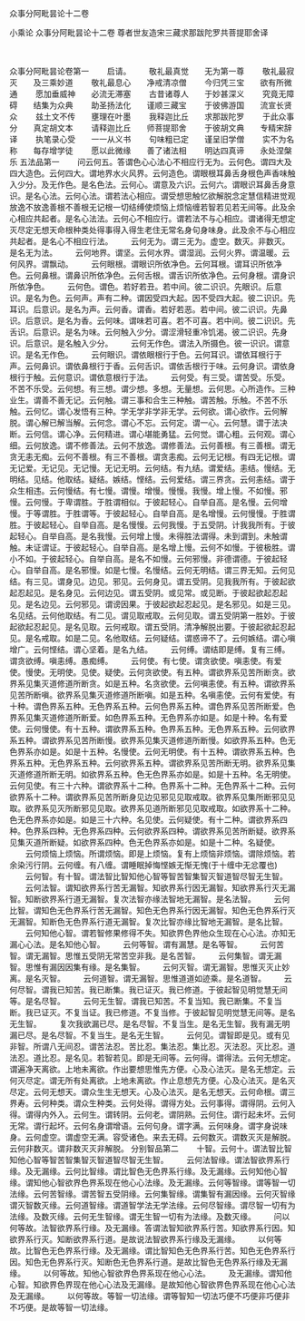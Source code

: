 <!-- { "loadSidebar": true } -->
众事分阿毗昙论十二卷


小乘论
众事分阿毗昙论十二卷
尊者世友造宋三藏求那跋陀罗共菩提耶舍译


　　

众事分阿毗昙论卷第一
　　启请。
　　敬礼最真觉　　无为第一尊
　　敬礼最寂灭　　及三乘妙道
　　敬礼最息心　　净戒清凉僧
　　今归凭三宝　　欲有所微通
　　愿加垂威神　　必流无滞塞
　　古昔诸尊人　　于妙甚深义
　　究竟无障碍　　结集为众典
　　助圣扬法化　　谨顺三藏宝
　　于彼佛游国　　流宣长贤众
　　兹土文不传　　壅理在叶墨
　　我释迦比丘　　求那跋陀罗
　　于此众事分　　真定胡文本
　　请释迦比丘　　师菩提耶舍
　　于彼胡文典　　专精宋辞译
　　执笔录心受　　一一从义书
　　句味粗已定　　谨呈旧学僧
　　实不为名称　　每存增学徒
　　愿以此微缘　　善了诸法相
　　明达四真谛　　永处涅槃乐
五法品第一
　　问云何五。答谓色心心法心不相应行无为。云何色。谓四大及四大造色。云何四大。谓地界水火风界。云何造色。谓眼根耳鼻舌身根色声香味触入少分。及无作色。是名色法。云何心。谓意及六识。云何六。谓眼识耳鼻舌身意识。是名心法。云何心法。谓若法心相应。谓受想思触忆欲解脱念定慧信精进觉观放逸不放逸善根不善根无记根一切结缚使烦恼上烦恼缠若智若见若无间等。此及余心相应共起者。是名心法法。云何心不相应行。谓若法不与心相应。谓诸得无想定灭尽定无想天命根种类处得事得入得生老住无常名身句身味身。此及余不与心相应共起者。是名心不相应行法。
　　云何无为。谓三无为。虚空。数灭。非数灭。是名无为法。
　　云何地界。谓坚。云何水界。谓湿润。云何火界。谓温暖。云何风界。谓飘动。
　　云何眼根。谓眼识所依净色。云何耳根。谓耳识所依净色。云何鼻根。谓鼻识所依净色。云何舌根。谓舌识所依净色。云何身根。谓身识所依净色。
　　云何色。谓色。若好若丑。若中间。彼二识识。先眼识。后意识。是名为色。云何声。声有二种。谓因受四大起。因不受四大起。彼二识识。先耳识。后意识。是名为声。云何香。谓香。若好若恶。若中间。彼二识识。先鼻识。后意识。是名为香。云何味。谓味若可喜。若不可喜。若中间。彼二识识。先舌识。后意识。是名为味。云何触入少分。谓涩滑轻重冷饥渴。彼二识识。先身识。后意识。是名触入少分。
　　云何无作色。谓法入所摄色。彼一识识。谓意识。是名无作色。
　　云何眼识。谓依眼根行于色。云何耳识。谓依耳根行于声。云何鼻识。谓依鼻根行于香。云何舌识。谓依舌根行于味。云何身识。谓依身根行于触。云何意识。谓依意根行于法。
　　云何受。有三受。谓苦受。乐受。不苦不乐受。云何想。有三想。谓少想。多想。无量想。云何思。心所造作。三种业生。谓善不善无记。云何触。谓三事和合生三种触。谓苦触。乐触。不苦不乐触。云何忆。谓心发悟有三种。学无学非学非无学。云何欲。谓心欲作。云何解脱。谓心解已解当解。云何念。谓心不忘。云何定。谓一心。云何慧。谓于法决断。云何信。谓心净。云何精进。谓心堪能勇猛。云何觉。谓心粗。云何观。谓心细。云何放逸。谓不修善法。云何不放逸。谓修善法。云何善根。有三善根。谓无贪无恚无痴。云何不善根。有三不善根。谓贪恚痴。云何无记根。有四无记根。谓无记爱。无记见。无记慢。无记无明。云何结。有九结。谓爱结。恚结。慢结。无明结。见结。他取结。疑结。嫉结。悭结。云何爱结。谓三界贪。云何恚结。谓于众生相违。云何慢结。有七慢。谓慢。增慢。慢慢。我慢。增上慢。不如慢。邪慢。云何慢。于卑谓胜。于胜谓相似。于彼起轻心。自举自高。是名慢。云何增慢。于等谓胜。于胜谓等。于彼起轻心。自举自高。是名增慢。云何慢慢。于胜谓胜。于彼起轻心。自举自高。是名慢慢。云何我慢。于五受阴。计我我所有。于彼起轻心。自举自高。是名我慢。云何增上慢。未得胜法谓得。未到谓到。未触谓触。未证谓证。于彼起轻心。自举自高。是名增上慢。云何不如慢。于彼极胜。谓小不如。于彼起轻心。自举自高。是名不如慢。云何邪慢。非德谓德。于彼起轻心。自举自高。是名邪慢。如是七慢。名慢结。云何无明结。谓三界无知。云何见结。有三见。谓身见。边见。邪见。云何身见。谓五受阴。见我我所有。于彼起欲起忍起见。是名身见。云何边见。谓五受阴。或见常。或见断。于彼起欲起忍起见。是名边见。云何邪见。谓谤因果。于彼起欲起忍起见。是名邪见。如是三见。名见结。云何他取结。有二见。谓见取戒取。云何见取。谓五受阴第一胜妙。于彼起欲起忍起见。是名见取。云何戒取。谓五受阴。清净解脱出要。于彼起欲起忍起见。是名戒取。如是二见。名他取结。云何疑结。谓惑谛不了。云何嫉结。谓心嗔增广。云何悭结。谓心坚着。是名九结。
　　云何缚。谓结即是缚。复有三缚。谓贪欲缚。嗔恚缚。愚痴缚。
　　云何使。有七使。谓贪欲使。嗔恚使。有爱使。慢使。无明使。见使。疑使。云何贪欲使。有五种。谓欲界系见苦所断贪。欲界系见集灭道修道所断贪。如是五种。名贪欲使。云何嗔恚使。有五种。谓欲界系见苦所断嗔。欲界系见集灭道修道所断嗔。如是五种。名嗔恚使。云何有爱使。有十种。谓色界系五种。无色界系五种。云何色界系五种。谓色界系见苦所断爱。色界系见集灭道修道所断爱。如色界系五种。无色界系亦如是。如是十种。名有爱使。云何慢使。有十五种。谓欲界系五种。色界系五种。无色界系五种。云何欲界系五种。谓欲界系见苦所断慢。欲界系见集灭道修道所断慢。如欲界系五种。色无色界系亦如是。如是十五种。名慢使。云何无明使。有十五种。谓欲界系五种。色界系五种。无色界系五种。云何欲界系五种。谓欲界系见苦所断无明。欲界系见集灭道修道所断无明。如欲界系五种。色无色界系亦如是。如是十五种。名无明使。云何见使。有三十六种。谓欲界系十二种。色界系十二种。无色界系十二种。云何欲界系十二种。谓欲界系见苦所断身见边见邪见见取戒取。欲界系见集所断邪见见取。欲界系见灭所断邪见见取。欲界系见道所断邪见见取戒取。如欲界系十二种。色无色界系亦如是。如是三十六种。名见使。云何疑使。有十二种。谓欲界系四种。色界系四种。无色界系四种。云何欲界系四种。谓欲界系见苦所断疑。欲界系见集灭道所断疑。如欲界系四种。色无色界系亦如是。如是十二种。名疑使。
　　云何烦恼上烦恼。所谓烦恼。即是上烦恼。复有上烦恼非烦恼。谓除烦恼。若余染污行阴。云何缠。有八缠。谓睡眠掉悔悭嫉无惭无愧(于十缠中无忿覆也)
　　云何智。有十智。谓法智比智知他心智等智苦智集智灭智道智尽智无生智。
　　云何法智。谓知欲界系行苦无漏智。知欲界系行因无漏智。知欲界系行灭无漏智。知断欲界系行道无漏智。复次法智亦缘法智地无漏智。是名法智。
　　云何比智。谓知色无色界系行苦无漏智。知色无色界系行因无漏智。知色无色界系行灭无漏智。知断色无色界系行道无漏智。复次比智亦缘比智地无漏智。是名比智。
　　云何知他心智。谓若智修果修得不失。知欲界色界他众生现在心心法。亦知无漏心心法。是名知他心智。
　　云何等智。谓有漏慧。是名等智。
　　云何苦智。谓无漏智。思惟五受阴无常苦空非我。是名苦智。
　　云何集智。谓无漏智。思惟有漏因因集有缘。是名集智。
　　云何灭智。谓无漏智。思惟灭灭止妙离。是名灭智。
　　云何道智。谓无漏智。思惟道道如迹乘。是名道智。
　　云何尽智。谓我已知苦。我已断集。我已证灭。我已修道。于彼起智见明觉慧无间等。是名尽智。
　　云何无生智。谓我已知苦。不复当知。我已断集。不复当断。我已证灭。不复当证。我已修道。不复当修。于彼起智见明觉慧无间等。是名无生智。
　　复次我欲漏已尽。是名尽智。不复当生。是名无生智。我有漏无明漏已尽。是名尽智。不复当生。是名无生智。
　　云何见。谓智即是见。或有见非智。所谓八无间忍。谓苦法忍。苦比忍。集法忍。集比忍。灭法忍。灭比忍。道法忍。道比忍。是名见。若智若见。即是无间等。云何得。谓得法。云何无想定。谓遍净天离欲。上地未离欲。作出要想思惟先方便。心及心法灭。是名无想定。云何灭尽定。谓无所有处离欲。上地未离欲。作止息想先方便。心及心法灭。是名灭尽定。云何无想天。谓众生生无想天。心及心法灭。是名无想天。云何命根。谓三界寿。云何种类。谓众生种类。云何处得。谓得方处。云何事得。谓得阴。云何入得。谓得内外入。云何生。谓转阴。云何老。谓阴熟。云何住。谓行起未坏。云何无常。谓行起坏。云何名身谓增语。云何句身。谓字满。云何味身。谓字身说味身。云何虚空。谓虚空无满。容受诸色。来去无碍。云何数灭。谓数灭灭是解脱。云何非数灭。谓非数灭灭非解脱。
分别智品第二
　　十智。云何十。谓法智比智知他心智等智苦智集智灭智道智尽智无生智。
　　云何法智缘。谓法智欲界系行缘。及无漏缘。云何比智缘。谓比智色无色界系行缘。及无漏缘。云何知他心智缘。谓知他心智欲界色界系现在他心心法缘。及无漏缘。云何等智缘。谓等智一切法缘。云何苦智缘。谓苦智五受阴缘。云何集智缘。谓集智有漏因缘。云何灭智缘谓灭智数灭缘。云何道智缘。谓道智学法无学法缘。云何尽智缘。谓尽智一切有为法缘。及数灭缘。云何无生智缘。谓无生智一切有为法缘。及数灭缘。
　　问以何等故。法智欲界系行缘。及无漏缘。答谓法智知欲界系行苦。知欲界系行因。知欲界系行灭。知断欲界系行道。是故说法智欲界系行缘及无漏缘。
　　以何等故。比智色无色界系行缘。及无漏缘。谓比智知色无色界系行苦。知色无色界系行因。知色无色界系行灭。知断色无色界系行道。是故比智色无色界系行缘及无漏缘。
　　以何等故。知他心智欲界色界系现在他心心法。
　　及无漏缘。谓知他心智。知欲界色界现在他心心法及无漏缘。是故知他心智欲界色界系现在他心心法及无漏缘。
　　以何等故。等智一切法缘。谓等智知一切法巧便不巧便非巧便非不巧便。是故等智一切法缘。
